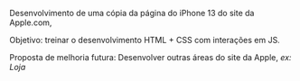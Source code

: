 Desenvolvimento de uma cópia da página do iPhone 13 do site da Apple.com, 

Objetivo: treinar o desenvolvimento HTML + CSS com interações em JS.

Proposta de melhoria futura: Desenvolver outras áreas do site da Apple, *ex: Loja*
